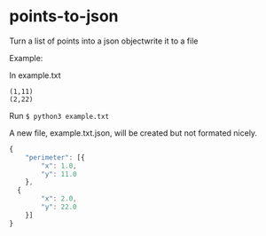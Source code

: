 # points-to-json
Turn a list of points into a json objectwrite it to a file

Example:

In example.txt
```
(1,11)
(2,22)
```
Run `$ python3 example.txt`

A new file, example.txt.json, will be created but not formated nicely.
```javascript
{
	"perimeter": [{
		"x": 1.0,
		"y": 11.0
	},
  {
		"x": 2.0,
		"y": 22.0
	}]
}
```
